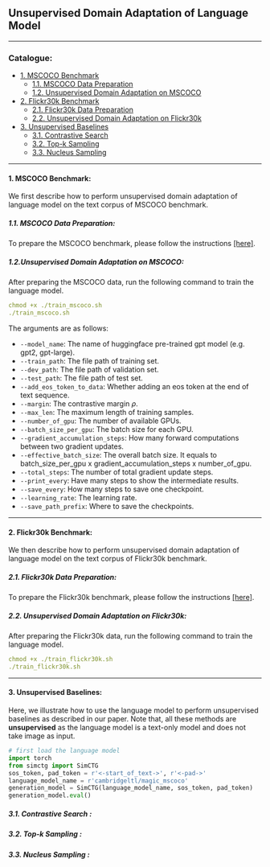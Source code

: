 ## Unsupervised Domain Adaptation of Language Model
****
### Catalogue:
* <a href='#mscoco'>1. MSCOCO Benchmark</a>
    * <a href='#mscoco_data_preparation'>1.1. MSCOCO Data Preparation</a>
    * <a href='#mscoco_training'>1.2. Unsupervised Domain Adaptation on MSCOCO</a>
* <a href='#flickr30k'>2. Flickr30k Benchmark</a>
    * <a href='#flickr30k_data_preparation'>2.1. Flickr30k Data Preparation</a>
    * <a href='#flickr30k_training'>2.2. Unsupervised Domain Adaptation on Flickr30k</a>
* <a href='#unsupervised_baselines'>3. Unsupervised Baselines</a>
    * <a href='#contrastive_search'>3.1. Contrastive Search</a>
    * <a href='#top_k_sampling'>3.2. Top-k Sampling</a>
    * <a href='#nucleus_sampling'>3.3. Nucleus Sampling</a> 

****
<span id='mscoco'/>

#### 1. MSCOCO Benchmark:

We first describe how to perform unsupervised domain adaptation of language model on the text corpus of MSCOCO benchmark.

<span id='mscoco_data_preparation'/>

##### 1.1. MSCOCO Data Preparation:

To prepare the MSCOCO benchmark, please follow the instructions [[here]](https://github.com/yxuansu/MAGIC/tree/main/image_captioning/data#1-mscoco-benchmark).

<span id='mscoco_training'/>

##### 1.2.Unsupervised Domain Adaptation on MSCOCO:
After preparing the MSCOCO data, run the following command to train the language model.
```yaml
chmod +x ./train_mscoco.sh
./train_mscoco.sh
```
The arguments are as follows:
* `--model_name`: The name of huggingface pre-trained gpt model (e.g. gpt2, gpt-large).
* `--train_path`: The file path of training set.
* `--dev_path`: The file path of validation set.
* `--test_path`: The file path of test set.
* `--add_eos_token_to_data`: Whether adding an eos token at the end of text sequence.
* `--margin`: The contrastive margin $\rho$.
* `--max_len`: The maximum length of training samples.
* `--number_of_gpu`: The number of available GPUs.
* `--batch_size_per_gpu`: The batch size for each GPU.
* `--gradient_accumulation_steps`: How many forward computations between two gradient updates.
* `--effective_batch_size`: The overall batch size. It equals to batch_size_per_gpu x gradient_accumulation_steps x number_of_gpu.
* `--total_steps`: The number of total gradient update steps.
* `--print_every`: Have many steps to show the intermediate results.
* `--save_every`: How many steps to save one checkpoint.
* `--learning_rate`: The learning rate.
* `--save_path_prefix`: Where to save the checkpoints.

****
<span id='flickr30k'/>

#### 2. Flickr30k Benchmark:

We then describe how to perform unsupervised domain adaptation of language model on the text corpus of Flickr30k benchmark.

<span id='flickr30k_data_preparation'/>

##### 2.1. Flickr30k Data Preparation:

To prepare the Flickr30k benchmark, please follow the instructions [[here]](https://github.com/yxuansu/MAGIC/tree/main/image_captioning/data#2-flickr30k-benchmark).

<span id='flickr30k_training'/>

##### 2.2. Unsupervised Domain Adaptation on Flickr30k:
After preparing the Flickr30k data, run the following command to train the language model.
```yaml
chmod +x ./train_flickr30k.sh
./train_flickr30k.sh
```

****
<span id='unsupervised_baselines'/>

#### 3. Unsupervised Baselines:

Here, we illustrate how to use the language model to perform unsupervised baselines as described in our paper. Note that, all these methods are **unsupervised** as the language model is a text-only model and does not take image as input. 

```python
# first load the language model
import torch
from simctg import SimCTG
sos_token, pad_token = r'<-start_of_text->', r'<-pad->'
language_model_name = r'cambridgeltl/magic_mscoco'
generation_model = SimCTG(language_model_name, sos_token, pad_token)
generation_model.eval()
```

<span id='contrastive_search'/>

##### 3.1. Contrastive Search :

<span id='top_k_sampling'/>

##### 3.2. Top-k Sampling :

<span id='nucleus_sampling'/>

##### 3.3. Nucleus Sampling :








